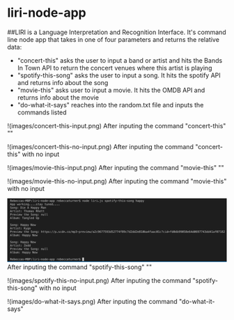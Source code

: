 # liri-node-app

##LIRI is a Language Interpretation and Recognition Interface. It's command line node app that takes in one of four parameters and returns the relative data:

* "concert-this" asks the user to input a band or artist and hits the Bands In Town API to return the concert venues where this artist is playing
* "spotify-this-song" asks the user to input a song. It hits the spotify API and returns info about the song
* "movie-this" asks user to input a movie. It hits the OMDB API and returns info about the movie
* "do-what-it-says" reaches into the random.txt file and inputs the commands listed

!(images/concert-this-input.png)
After inputing the command "concert-this" "<artist>"

!(images/concert-this-no-input.png)
After inputing the command "concert-this" with no input

!(images/movie-this-input.png)
After inputing the command "movie-this" "<movie>"

!(images/movie-this-no-input.png)
After inputing the command "movie-this" with no input

![Alt Text](images/spotify-this-input.png)
After inputing the command "spotify-this-song" "<song>"

!(images/spotify-this-no-input.png)
After inputing the command "spotify-this-song" with no input

!(images/do-what-it-says.png)
After inputing the command "do-what-it-says" 

